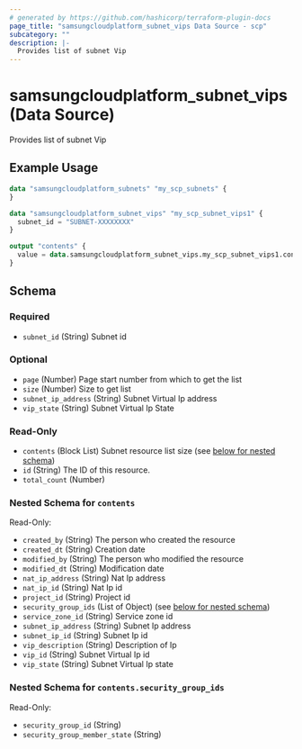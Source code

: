 ```yaml
---
# generated by https://github.com/hashicorp/terraform-plugin-docs
page_title: "samsungcloudplatform_subnet_vips Data Source - scp"
subcategory: ""
description: |-
  Provides list of subnet Vip
---
```


# samsungcloudplatform_subnet_vips (Data Source)

Provides list of subnet Vip

## Example Usage

```terraform
data "samsungcloudplatform_subnets" "my_scp_subnets" {
}

data "samsungcloudplatform_subnet_vips" "my_scp_subnet_vips1" {
  subnet_id = "SUBNET-XXXXXXXX"
}

output "contents" {
  value = data.samsungcloudplatform_subnet_vips.my_scp_subnet_vips1.contents
}
```

<!-- schema generated by tfplugindocs -->
## Schema

### Required

- `subnet_id` (String) Subnet id

### Optional

- `page` (Number) Page start number from which to get the list
- `size` (Number) Size to get list
- `subnet_ip_address` (String) Subnet Virtual Ip address
- `vip_state` (String) Subnet Virtual Ip State

### Read-Only

- `contents` (Block List) Subnet resource list size (see [below for nested schema](#nestedblock--contents))
- `id` (String) The ID of this resource.
- `total_count` (Number)

<a id="nestedblock--contents"></a>
### Nested Schema for `contents`

Read-Only:

- `created_by` (String) The person who created the resource
- `created_dt` (String) Creation date
- `modified_by` (String) The person who modified the resource
- `modified_dt` (String) Modification date
- `nat_ip_address` (String) Nat Ip address
- `nat_ip_id` (String) Nat Ip id
- `project_id` (String) Project id
- `security_group_ids` (List of Object) (see [below for nested schema](#nestedatt--contents--security_group_ids))
- `service_zone_id` (String) Service zone id
- `subnet_ip_address` (String) Subnet Ip address
- `subnet_ip_id` (String) Subnet Ip id
- `vip_description` (String) Description of Ip
- `vip_id` (String) Subnet Virtual Ip id
- `vip_state` (String) Subnet Virtual Ip state

<a id="nestedatt--contents--security_group_ids"></a>
### Nested Schema for `contents.security_group_ids`

Read-Only:

- `security_group_id` (String)
- `security_group_member_state` (String)


